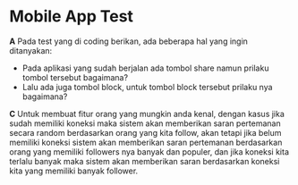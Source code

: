 # Mobile App Test

**A** Pada test yang di coding berikan, ada beberapa hal yang ingin ditanyakan: 
- Pada aplikasi yang sudah berjalan ada tombol share namun prilaku tombol tersebut bagaimana?
- Lalu ada juga tombol block, untuk tombol block tersebut prilaku nya bagaimana?

**C** Untuk membuat fitur orang yang mungkin anda kenal, dengan kasus jika sudah memiliki koneksi maka sistem akan memberikan saran pertemanan secara random berdasarkan orang yang kita follow, akan tetapi jika belum memiliki koneksi sistem akan memberikan saran pertemanan berdasarkan orang yang memiliki followers nya banyak dan populer, dan jika koneksi kita terlalu banyak maka sistem akan memberikan saran berdasarkan koneksi kita yang memiliki banyak follower.
